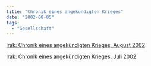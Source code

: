 ```yaml
---
title: "Chronik eines angekündigten Krieges"
date: "2002-08-05"
tags:
  - "Gesellschaft"
---
```


[Irak: Chronik eines angekündigten Krieges, August 2002](https://web.archive.org/web/20040921102248/http://www.uni-kassel.de/fb10/frieden/regionen/Irak/Chronik/august02.html "Friedenspolitischer Ratschlag - 4.08.2002 [deutsch]")

[Irak: Chronik eines angekündigten Krieges, Juli 2002](https://web.archive.org/web/20040921102248/http://www.uni-kassel.de/fb10/frieden/regionen/Irak/Chronik/juli02.html "Friedenspolitischer Ratschlag - 31.07.2002 [deutsch]")
